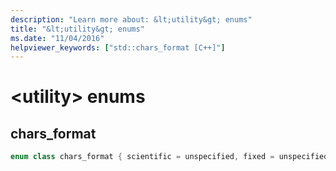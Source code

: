 ```yaml
---
description: "Learn more about: &lt;utility&gt; enums"
title: "&lt;utility&gt; enums"
ms.date: "11/04/2016"
helpviewer_keywords: ["std::chars_format [C++]"]
---
```

# &lt;utility&gt; enums

## <a name="chars_format"></a> chars_format

```cpp
enum class chars_format { scientific = unspecified, fixed = unspecified, hex = unspecified, general = fixed | scientific };
```
